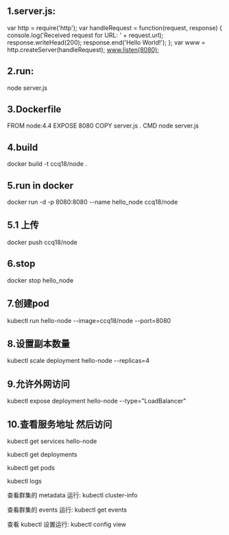 ## 1.server.js:
var http = require('http');
var handleRequest = function(request, response) {
  console.log('Received request for URL: ' + request.url);
  response.writeHead(200);
  response.end('Hello World!');
};
var www = http.createServer(handleRequest);
www.listen(8080);

## 2.run:
node server.js

## 3.Dockerfile
FROM node:4.4
EXPOSE 8080
COPY server.js .
CMD node server.js
## 4.build
docker build -t ccq18/node .
## 5.run in docker
docker run -d -p 8080:8080 --name hello_node  ccq18/node
## 5.1 上传
docker push ccq18/node 
## 6.stop
docker stop hello_node


## 7.创建pod
kubectl run hello-node --image=ccq18/node --port=8080

## 8.设置副本数量	
kubectl scale deployment hello-node --replicas=4


## 9.允许外网访问
kubectl expose deployment hello-node --type="LoadBalancer"

## 10.查看服务地址 然后访问
kubectl get services hello-node


kubectl get deployments

kubectl get pods

kubectl logs <POD-NAME>

查看群集的 metadata 运行:
kubectl cluster-info

查看群集的 events 运行:
kubectl get events

查看 kubectl 设置运行:
kubectl config view

